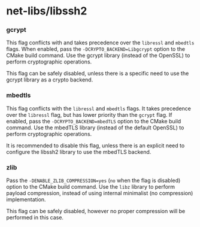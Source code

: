 # net-libs/libssh2

### gcrypt
This flag conflicts with and takes precedence over the `libressl` and `mbedtls` flags. When enabled, pass the `-DCRYPTO_BACKEND=Libgcrypt` option to the CMake build command. Use the gcrypt library (instead of the OpenSSL) to perform cryptographic operations.

This flag can be safely disabled, unless there is a specific need to use the gcrypt library as a crypto backend.

### mbedtls
This flag conflicts with the `libressl` and `mbedtls` flags. It takes precedence over the `libressl` flag, but has lower priority than the `gcrypt` flag. If enabled, pass the `-DCRYPTO_BACKEND=mbedTLS` option to the CMake build command. Use the mbedTLS library (instead of the default OpenSSL) to perform cryptographic operations.

It is recommended to disable this flag, unless there is an explicit need to configure the libssh2 library to use the mbedTLS backend.

### zlib
Pass the `-DENABLE_ZLIB_COMPRESSION=yes` (`no` when the flag is disabled) option to the CMake build command. Use the `libz` library to perform payload compression, instead of using internal minimalist (no compression) implementation.

This flag can be safely disabled, however no proper compression will be performed in this case.
